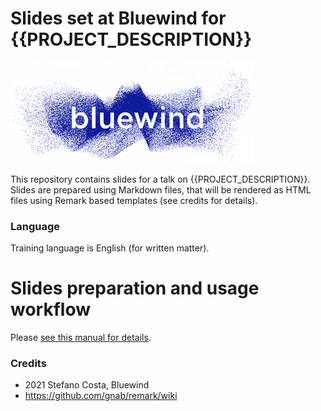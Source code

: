# Slides set at Bluewind for {{PROJECT_DESCRIPTION}}

![bluewind logo](assets/bwlogo.png)

This repository contains slides for a talk on {{PROJECT_DESCRIPTION}}.
Slides are prepared using Markdown files, that will be rendered as HTML files
using Remark based templates (see credits for details).

### Language

Training language is English (for written matter).

# Slides preparation and usage workflow

Please [see this manual for details](remark-README.md).

### Credits

- 2021 Stefano Costa, Bluewind
- https://github.com/gnab/remark/wiki
